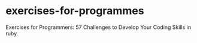 # exercises-for-programmes

Exercises for Programmers: 57 Challenges to Develop Your Coding Skills in ruby.
